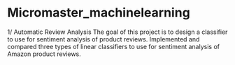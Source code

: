 # Micromaster_machinelearning
1/ Automatic Review Analysis
The goal of this project is to design a classifier to use for sentiment analysis of product reviews. 
Implemented and compared three types of linear classifiers to use for sentiment analysis of Amazon product reviews.
